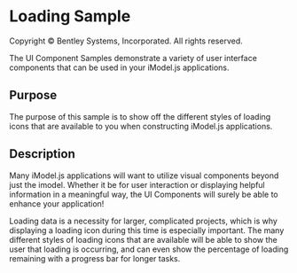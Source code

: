 # Loading Sample

Copyright © Bentley Systems, Incorporated. All rights reserved.

The UI Component Samples demonstrate a variety of user interface components that can be used in your iModel.js applications.

## Purpose

The purpose of this sample is to show off the different styles of loading icons that are available to you when constructing iModel.js applications.

## Description

Many iModel.js applications will want to utilize visual components beyond just the imodel. Whether it be for user interaction or displaying helpful information in a meaningful way, the UI Components will surely be able to enhance your application!

Loading data is a necessity for larger, complicated projects, which is why displaying a loading icon during this time is especially important. The many different styles of loading icons that are available will be able to show the user that loading is occurring, and can even show the percentage of loading remaining with a progress bar for longer tasks.
